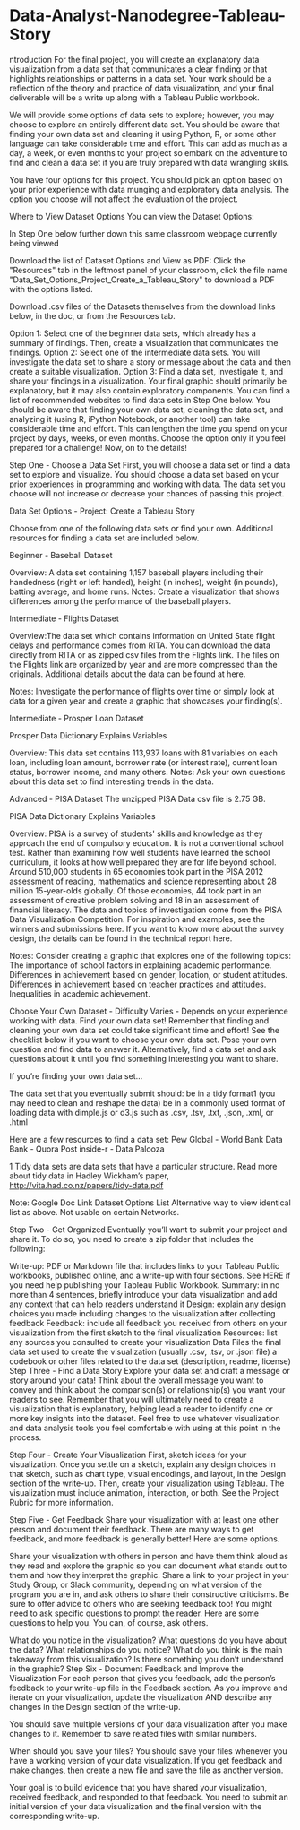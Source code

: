 # Data-Analyst-Nanodegree-Tableau-Story

ntroduction
For the final project, you will create an explanatory data visualization from a data set that communicates a clear finding or that highlights relationships or patterns in a data set. Your work should be a reflection of the theory and practice of data visualization, and your final deliverable will be a write up along with a Tableau Public workbook.

We will provide some options of data sets to explore; however, you may choose to explore an entirely different data set. You should be aware that finding your own data set and cleaning it using Python, R, or some other language can take considerable time and effort. This can add as much as a day, a week, or even months to your project so embark on the adventure to find and clean a data set if you are truly prepared with data wrangling skills.

You have four options for this project. You should pick an option based on your prior experience with data munging and exploratory data analysis. The option you choose will not affect the evaluation of the project.

Where to View Dataset Options You can view the Dataset Options:

In Step One below further down this same classroom webpage currently being viewed

Download the list of Dataset Options and View as PDF: Click the "Resources" tab in the leftmost panel of your classroom, click the file name "Data_Set_Options_Project_Create_a_Tableau_Story" to download a PDF with the options listed.

Download .csv files of the Datasets themselves from the download links below, in the doc, or from the Resources tab.

Option 1: Select one of the beginner data sets, which already has a summary of findings. Then, create a visualization that communicates the findings.
Option 2: Select one of the intermediate data sets. You will investigate the data set to share a story or message about the data and then create a suitable visualization.
Option 3: Find a data set, investigate it, and share your findings in a visualization. Your final graphic should primarily be explanatory, but it may also contain exploratory components. You can find a list of recommended websites to find data sets in Step One below. You should be aware that finding your own data set, cleaning the data set, and analyzing it (using R, iPython Notebook, or another tool) can take considerable time and effort. This can lengthen the time you spend on your project by days, weeks, or even months. Choose the option only if you feel prepared for a challenge!
Now, on to the details!

Step One - Choose a Data Set
First, you will choose a data set or find a data set to explore and visualize. You should choose a data set based on your prior experiences in programming and working with data. The data set you choose will not increase or decrease your chances of passing this project.

Data Set Options - Project: Create a Tableau Story

Choose from one of the following data sets or find your own. Additional resources for finding a data set are included below.

Beginner - Baseball Dataset

Overview: A data set containing 1,157 baseball players including their handedness (right or left handed), height (in inches), weight (in pounds), batting average, and home runs. Notes: Create a visualization that shows differences among the performance of the baseball players.

Intermediate - Flights Dataset

Overview:The data set which contains information on United State flight delays and performance comes from RITA. You can download the data directly from RITA or as zipped csv files from the Flights link. The files on the Flights link are organized by year and are more compressed than the originals. Additional details about the data can be found at here.

Notes: Investigate the performance of flights over time or simply look at data for a given year and create a graphic that showcases your finding(s).

Intermediate - Prosper Loan Dataset

Prosper Data Dictionary Explains Variables

Overview: This data set contains 113,937 loans with 81 variables on each loan, including loan amount, borrower rate (or interest rate), current loan status, borrower income, and many others. Notes: Ask your own questions about this data set to find interesting trends in the data.

Advanced - PISA Dataset The unzipped PISA Data csv file is 2.75 GB.

PISA Data Dictionary Explains Variables

Overview: PISA is a survey of students' skills and knowledge as they approach the end of compulsory education. It is not a conventional school test. Rather than examining how well students have learned the school curriculum, it looks at how well prepared they are for life beyond school. Around 510,000 students in 65 economies took part in the PISA 2012 assessment of reading, mathematics and science representing about 28 million 15-year-olds globally. Of those economies, 44 took part in an assessment of creative problem solving and 18 in an assessment of financial literacy. The data and topics of investigation come from the PISA Data Visualization Competition. For inspiration and examples, see the winners and submissions here. If you want to know more about the survey design, the details can be found in the technical report here.

Notes: Consider creating a graphic that explores one of the following topics: The importance of school factors in explaining academic performance. Differences in achievement based on gender, location, or student attitudes. Differences in achievement based on teacher practices and attitudes. Inequalities in academic achievement.

Choose Your Own Dataset - Difficulty Varies - Depends on your experience working with data. Find your own data set! Remember that finding and cleaning your own data set could take significant time and effort! See the checklist below if you want to choose your own data set. Pose your own question and find data to answer it. Alternatively, find a data set and ask questions about it until you find something interesting you want to share.

If you’re finding your own data set…

The data set that you eventually submit should: be in a tidy format1 (you may need to clean and reshape the data) be in a commonly used format of loading data with dimple.js or d3.js such as .csv, .tsv, .txt, .json, .xml, or .html

Here are a few resources to find a data set: Pew Global - World Bank Data Bank - Quora Post inside-r - Data Palooza

1 Tidy data sets are data sets that have a particular structure. Read more about tidy data in Hadley Wickham’s paper, http://vita.had.co.nz/papers/tidy-data.pdf

Note: Google Doc Link Dataset Options List Alternative way to view identical list as above. Not usable on certain Networks.

Step Two - Get Organized
Eventually you’ll want to submit your project and share it. To do so, you need to create a zip folder that includes the following:

Write-up: PDF or Markdown file that includes links to your Tableau Public workbooks, published online, and a write-up with four sections. See HERE if you need help publishing your Tableau Public Workbook.
Summary: in no more than 4 sentences, briefly introduce your data visualization and add any context that can help readers understand it
Design: explain any design choices you made including changes to the visualization after collecting feedback
Feedback: include all feedback you received from others on your visualization from the first sketch to the final visualization
Resources: list any sources you consulted to create your visualization
Data Files
the final data set used to create the visualization (usually .csv, .tsv, or .json file)
a codebook or other files related to the data set (description, readme, license)
Step Three - Find a Data Story
Explore your data set and craft a message or story around your data! Think about the overall message you want to convey and think about the comparison(s) or relationship(s) you want your readers to see. Remember that you will ultimately need to create a visualization that is explanatory, helping lead a reader to identify one or more key insights into the dataset. Feel free to use whatever visualization and data analysis tools you feel comfortable with using at this point in the process.

Step Four - Create Your Visualization
First, sketch ideas for your visualization. Once you settle on a sketch, explain any design choices in that sketch, such as chart type, visual encodings, and layout, in the Design section of the write-up. Then, create your visualization using Tableau. The visualization must include animation, interaction, or both. See the Project Rubric for more information.

Step Five - Get Feedback
Share your visualization with at least one other person and document their feedback. There are many ways to get feedback, and more feedback is generally better! Here are some options.

Share your visualization with others in person and have them think aloud as they read and explore the graphic so you can document what stands out to them and how they interpret the graphic.
Share a link to your project in your Study Group, or Slack community, depending on what version of the program you are in, and ask others to share their constructive criticisms. Be sure to offer advice to others who are seeking feedback too!
You might need to ask specific questions to prompt the reader. Here are some questions to help you. You can, of course, ask others.

What do you notice in the visualization?
What questions do you have about the data?
What relationships do you notice?
What do you think is the main takeaway from this visualization?
Is there something you don’t understand in the graphic?
Step Six - Document Feedback and Improve the Visualization
For each person that gives you feedback, add the person’s feedback to your write-up file in the Feedback section. As you improve and iterate on your visualization, update the visualization AND describe any changes in the Design section of the write-up.

You should save multiple versions of your data visualization after you make changes to it. Remember to save related files with similar numbers.

When should you save your files? You should save your files whenever you have a working version of your data visualization. If you get feedback and make changes, then create a new file and save the file as another version.

Your goal is to build evidence that you have shared your visualization, received feedback, and responded to that feedback. You need to submit an initial version of your data visualization and the final version with the corresponding write-up.
